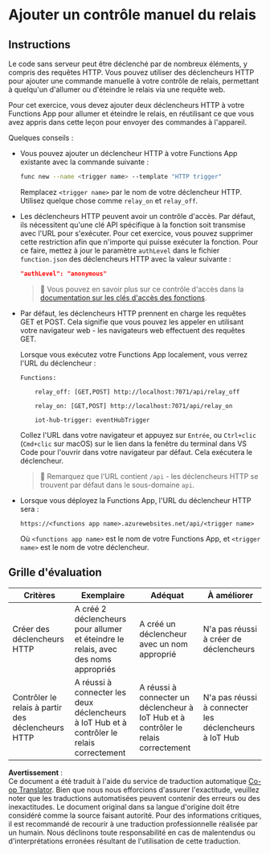 <!--
CO_OP_TRANSLATOR_METADATA:
{
  "original_hash": "c24b6e4d90501c9199f2ceb6a648a337",
  "translation_date": "2025-08-24T22:27:53+00:00",
  "source_file": "2-farm/lessons/5-migrate-application-to-the-cloud/assignment.md",
  "language_code": "fr"
}
-->
# Ajouter un contrôle manuel du relais

## Instructions

Le code sans serveur peut être déclenché par de nombreux éléments, y compris des requêtes HTTP. Vous pouvez utiliser des déclencheurs HTTP pour ajouter une commande manuelle à votre contrôle de relais, permettant à quelqu'un d'allumer ou d'éteindre le relais via une requête web.

Pour cet exercice, vous devez ajouter deux déclencheurs HTTP à votre Functions App pour allumer et éteindre le relais, en réutilisant ce que vous avez appris dans cette leçon pour envoyer des commandes à l'appareil.

Quelques conseils :

* Vous pouvez ajouter un déclencheur HTTP à votre Functions App existante avec la commande suivante :

    ```sh
    func new --name <trigger name> --template "HTTP trigger"
    ```

    Remplacez `<trigger name>` par le nom de votre déclencheur HTTP. Utilisez quelque chose comme `relay_on` et `relay_off`.

* Les déclencheurs HTTP peuvent avoir un contrôle d'accès. Par défaut, ils nécessitent qu'une clé API spécifique à la fonction soit transmise avec l'URL pour s'exécuter. Pour cet exercice, vous pouvez supprimer cette restriction afin que n'importe qui puisse exécuter la fonction. Pour ce faire, mettez à jour le paramètre `authLevel` dans le fichier `function.json` des déclencheurs HTTP avec la valeur suivante :

    ```json
    "authLevel": "anonymous"
    ```

    > 💁 Vous pouvez en savoir plus sur ce contrôle d'accès dans la [documentation sur les clés d'accès des fonctions](https://docs.microsoft.com/azure/azure-functions/functions-bindings-http-webhook-trigger?WT.mc_id=academic-17441-jabenn#authorization-keys).

* Par défaut, les déclencheurs HTTP prennent en charge les requêtes GET et POST. Cela signifie que vous pouvez les appeler en utilisant votre navigateur web - les navigateurs web effectuent des requêtes GET.

    Lorsque vous exécutez votre Functions App localement, vous verrez l'URL du déclencheur :

    ```output
    Functions:

        relay_off: [GET,POST] http://localhost:7071/api/relay_off

        relay_on: [GET,POST] http://localhost:7071/api/relay_on

        iot-hub-trigger: eventHubTrigger
    ```

    Collez l'URL dans votre navigateur et appuyez sur `Entrée`, ou `Ctrl+clic` (`Cmd+clic` sur macOS) sur le lien dans la fenêtre du terminal dans VS Code pour l'ouvrir dans votre navigateur par défaut. Cela exécutera le déclencheur.

    > 💁 Remarquez que l'URL contient `/api` - les déclencheurs HTTP se trouvent par défaut dans le sous-domaine `api`.

* Lorsque vous déployez la Functions App, l'URL du déclencheur HTTP sera :

    `https://<functions app name>.azurewebsites.net/api/<trigger name>`

    Où `<functions app name>` est le nom de votre Functions App, et `<trigger name>` est le nom de votre déclencheur.

## Grille d'évaluation

| Critères | Exemplaire | Adéquat | À améliorer |
| -------- | ---------- | ------- | ----------- |
| Créer des déclencheurs HTTP | A créé 2 déclencheurs pour allumer et éteindre le relais, avec des noms appropriés | A créé un déclencheur avec un nom approprié | N'a pas réussi à créer de déclencheurs |
| Contrôler le relais à partir des déclencheurs HTTP | A réussi à connecter les deux déclencheurs à IoT Hub et à contrôler le relais correctement | A réussi à connecter un déclencheur à IoT Hub et à contrôler le relais correctement | N'a pas réussi à connecter les déclencheurs à IoT Hub |

**Avertissement** :  
Ce document a été traduit à l'aide du service de traduction automatique [Co-op Translator](https://github.com/Azure/co-op-translator). Bien que nous nous efforcions d'assurer l'exactitude, veuillez noter que les traductions automatisées peuvent contenir des erreurs ou des inexactitudes. Le document original dans sa langue d'origine doit être considéré comme la source faisant autorité. Pour des informations critiques, il est recommandé de recourir à une traduction professionnelle réalisée par un humain. Nous déclinons toute responsabilité en cas de malentendus ou d'interprétations erronées résultant de l'utilisation de cette traduction.